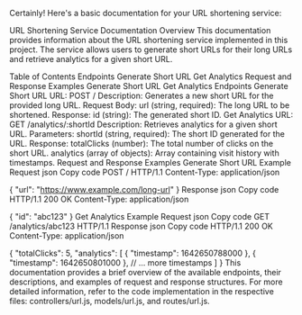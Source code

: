 
Certainly! Here's a basic documentation for your URL shortening service:

URL Shortening Service Documentation
Overview
This documentation provides information about the URL shortening service implemented in this project. The service allows users to generate short URLs for their long URLs and retrieve analytics for a given short URL.

Table of Contents
Endpoints
Generate Short URL
Get Analytics
Request and Response Examples
Generate Short URL
Get Analytics
Endpoints
Generate Short URL
URL: POST /
Description: Generates a new short URL for the provided long URL.
Request Body:
url (string, required): The long URL to be shortened.
Response:
id (string): The generated short ID.
Get Analytics
URL: GET /analytics/:shortId
Description: Retrieves analytics for a given short URL.
Parameters:
shortId (string, required): The short ID generated for the URL.
Response:
totalClicks (number): The total number of clicks on the short URL.
analytics (array of objects): Array containing visit history with timestamps.
Request and Response Examples
Generate Short URL Example
Request
json
Copy code
POST / HTTP/1.1
Content-Type: application/json

{
  "url": "https://www.example.com/long-url"
}
Response
json
Copy code
HTTP/1.1 200 OK
Content-Type: application/json

{
  "id": "abc123"
}
Get Analytics Example
Request
json
Copy code
GET /analytics/abc123 HTTP/1.1
Response
json
Copy code
HTTP/1.1 200 OK
Content-Type: application/json

{
  "totalClicks": 5,
  "analytics": [
    {
      "timestamp": 1642650788000
    },
    {
      "timestamp": 1642650801000
    },
    // ... more timestamps
  ]
}
This documentation provides a brief overview of the available endpoints, their descriptions, and examples of request and response structures. For more detailed information, refer to the code implementation in the respective files: controllers/url.js, models/url.js, and routes/url.js.





